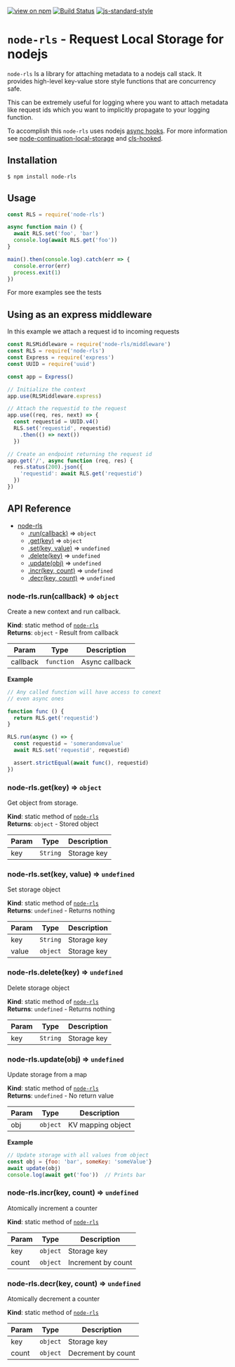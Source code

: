 [![view on npm](http://img.shields.io/npm/v/node-rls.svg)](https://www.npmjs.org/package/node-rls)
[![Build Status](https://travis-ci.org/enumatech/node-rls.svg?branch=master)](https://travis-ci.org/enumatech/node-rls)
[![js-standard-style](https://img.shields.io/badge/code%20style-standard-brightgreen.svg)](https://github.com/feross/standard)

# `node-rls` - Request Local Storage for nodejs

`node-rls` Is a library for attaching metadata to a nodejs call stack.
It provides high-level key-value store style functions that are concurrency safe.

This can be extremely useful for logging where you want to attach metadata like request ids which you want to implicitly propagate to your logging function.

To accomplish this `node-rls` uses nodejs [async hooks](https://github.com/nodejs/node/blob/master/doc/api/async_hooks.md).
For more information see [node-continuation-local-storage](https://github.com/othiym23/node-continuation-local-storage) and [cls-hooked](https://github.com/jeff-lewis/cls-hooked).

## Installation
```shell
$ npm install node-rls
```

## Usage
``` javascript
const RLS = require('node-rls')

async function main () {
  await RLS.set('foo', 'bar')
  console.log(await RLS.get('foo'))
}

main().then(console.log).catch(err => {
  console.error(err)
  process.exit(1)
})
```
For more examples see the tests

## Using as an express middleware

In this example we attach a request id to incoming requests
```javascript
const RLSMiddleware = require('node-rls/middleware')
const RLS = require('node-rls')
const Express = require('express')
const UUID = require('uuid')

const app = Express()

// Initialize the context
app.use(RLSMiddleware.express)

// Attach the requestid to the request
app.use((req, res, next) => {
  const requestid = UUID.v4()
  RLS.set('requestid', requestid)
    .then(() => next())
  })

// Create an endpoint returning the request id
app.get('/', async function (req, res) {
  res.status(200).json({
    'requestid': await RLS.get('requestid')
  })
})
```

## API Reference

* [node-rls](#module_node-rls)
    * [.run(callback)](#module_node-rls.run) ⇒ <code>object</code>
    * [.get(key)](#module_node-rls.get) ⇒ <code>object</code>
    * [.set(key, value)](#module_node-rls.set) ⇒ <code>undefined</code>
    * [.delete(key)](#module_node-rls.delete) ⇒ <code>undefined</code>
    * [.update(obj)](#module_node-rls.update) ⇒ <code>undefined</code>
    * [.incr(key, count)](#module_node-rls.incr) ⇒ <code>undefined</code>
    * [.decr(key, count)](#module_node-rls.decr) ⇒ <code>undefined</code>

<a name="module_node-rls.run"></a>

### node-rls.run(callback) ⇒ <code>object</code>
Create a new context and run callback.

**Kind**: static method of [<code>node-rls</code>](#module_node-rls)  
**Returns**: <code>object</code> - Result from callback  

| Param | Type | Description |
| --- | --- | --- |
| callback | <code>function</code> | Async callback |

**Example**  
```js
// Any called function will have access to conext
// even async ones

function func () {
  return RLS.get('requestid')
}

RLS.run(async () => {
  const requestid = 'somerandomvalue'
  await RLS.set('requestid', requestid)

  assert.strictEqual(await func(), requestid)
})
```
<a name="module_node-rls.get"></a>

### node-rls.get(key) ⇒ <code>object</code>
Get object from storage.

**Kind**: static method of [<code>node-rls</code>](#module_node-rls)  
**Returns**: <code>object</code> - Stored object  

| Param | Type | Description |
| --- | --- | --- |
| key | <code>String</code> | Storage key |

<a name="module_node-rls.set"></a>

### node-rls.set(key, value) ⇒ <code>undefined</code>
Set storage object

**Kind**: static method of [<code>node-rls</code>](#module_node-rls)  
**Returns**: <code>undefined</code> - Returns nothing  

| Param | Type | Description |
| --- | --- | --- |
| key | <code>String</code> | Storage key |
| value | <code>object</code> | Storage key |

<a name="module_node-rls.delete"></a>

### node-rls.delete(key) ⇒ <code>undefined</code>
Delete storage object

**Kind**: static method of [<code>node-rls</code>](#module_node-rls)  
**Returns**: <code>undefined</code> - Returns nothing  

| Param | Type | Description |
| --- | --- | --- |
| key | <code>String</code> | Storage key |

<a name="module_node-rls.update"></a>

### node-rls.update(obj) ⇒ <code>undefined</code>
Update storage from a map

**Kind**: static method of [<code>node-rls</code>](#module_node-rls)  
**Returns**: <code>undefined</code> - No return value  

| Param | Type | Description |
| --- | --- | --- |
| obj | <code>object</code> | KV mapping object |

**Example**  
```js
// Update storage with all values from object
const obj = {foo: 'bar', someKey: 'someValue'}
await update(obj)
console.log(await get('foo'))  // Prints bar
```
<a name="module_node-rls.incr"></a>

### node-rls.incr(key, count) ⇒ <code>undefined</code>
Atomically increment a counter

**Kind**: static method of [<code>node-rls</code>](#module_node-rls)  

| Param | Type | Description |
| --- | --- | --- |
| key | <code>object</code> | Storage key |
| count | <code>object</code> | Increment by count |

<a name="module_node-rls.decr"></a>

### node-rls.decr(key, count) ⇒ <code>undefined</code>
Atomically decrement a counter

**Kind**: static method of [<code>node-rls</code>](#module_node-rls)  

| Param | Type | Description |
| --- | --- | --- |
| key | <code>object</code> | Storage key |
| count | <code>object</code> | Decrement by count |


